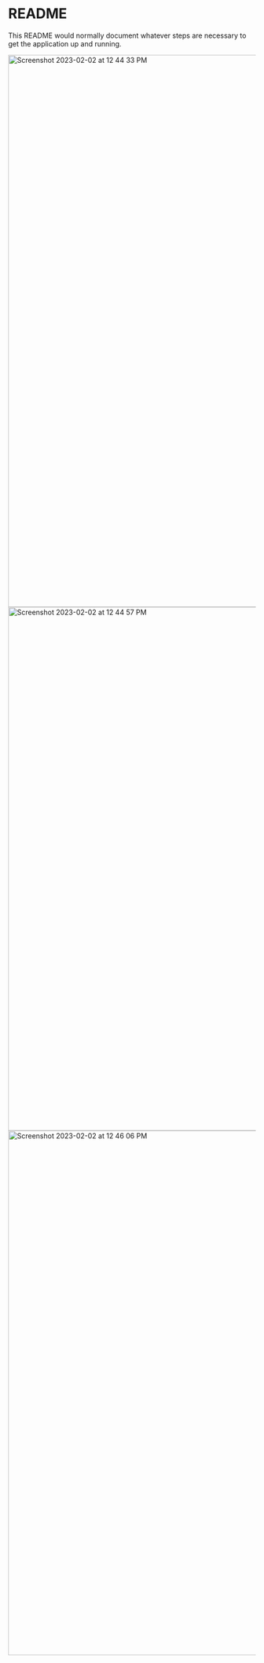 # README

This README would normally document whatever steps are necessary to get the
application up and running.

<img width="1123" alt="Screenshot 2023-02-02 at 12 44 33 PM" src="https://user-images.githubusercontent.com/102884273/216401607-c4e11829-197e-4f46-ae5a-8d9a29584373.png">
<img width="1065" alt="Screenshot 2023-02-02 at 12 44 57 PM" src="https://user-images.githubusercontent.com/102884273/216401615-386ca45b-1ce7-4523-9e01-ac3e70bd4fb8.png">
<img width="1067" alt="Screenshot 2023-02-02 at 12 46 06 PM" src="https://user-images.githubusercontent.com/102884273/216401811-3927282a-e1fa-4747-a9e9-7c6b04a950f2.png">
